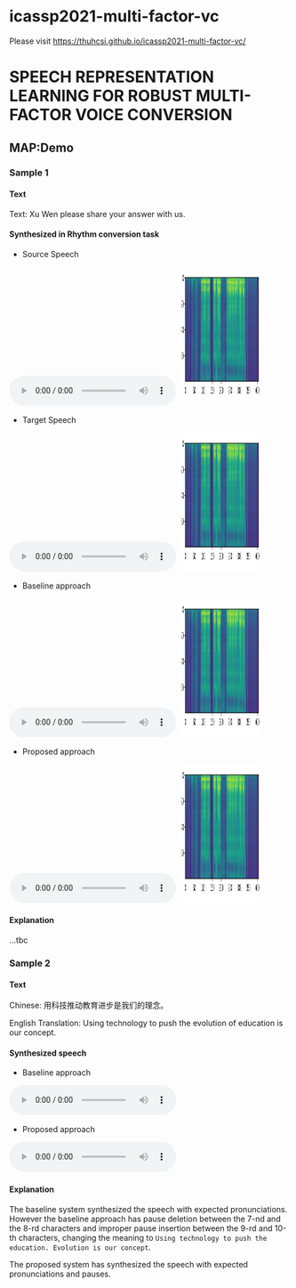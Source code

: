 # icassp2021-multi-factor-vc
Please visit https://thuhcsi.github.io/icassp2021-multi-factor-vc/
# SPEECH REPRESENTATION LEARNING FOR ROBUST MULTI-FACTOR VOICE CONVERSION


## MAP:Demo

### Sample 1

#### Text
Text: Xu Wen please share your answer with us.

#### Synthesized in Rhythm conversion task

* Source Speech
<audio controls>
  <source src="audios/Demo_1/Source/p225_003_001.wav" />
Your browser does not support the audio element.
</audio>

<img src="images/Demo_1/Proposed/R/test_withOUT_C.jpg" height=250 width=150/>


* Target Speech
<audio controls>
  <source src="audios/Demo_1/Source/p225_003_001.wav" />
Your browser does not support the audio element.
</audio>

<img src="images/Demo_1/Proposed/R/test_withOUT_C.jpg" height=250 width=150/>



* Baseline approach
<audio controls>
  <source src="audios/Demo_1/Source/p225_003_001.wav" />
Your browser does not support the audio element.
</audio>


<img src="images/Demo_1/Proposed/R/test_withOUT_C.jpg" height=250 width=150/>



* Proposed approach
<audio controls>
  <source src="audios/Demo_1/Source/p225_003_001.wav" />
Your browser does not support the audio element.
</audio>

<img src="images/Demo_1/Proposed/R/test_withOUT_C.jpg" height=250 width=150/>


#### Explanation

...tbc


### Sample 2

#### Text

Chinese: 用科技推动教育进步是我们的理念。

English Translation: Using technology to push the evolution of education is our concept.

#### Synthesized speech

* Baseline approach
<audio controls>
  <source src="https://github.com/thuhcsi/interspeech2019-tts-samples/raw/master/sample2-baseline.wav" type="audio/wav">
Your browser does not support the audio element.
</audio>

* Proposed approach
<audio controls>
  <source src="https://github.com/thuhcsi/interspeech2019-tts-samples/raw/master/sample2-proposed.wav" type="audio/wav">
Your browser does not support the audio element.
</audio>

#### Explanation

The baseline system synthesized the speech with expected pronunciations.
However the baseline approach has pause deletion between the 7-nd and the 8-rd characters and improper pause insertion between the 9-rd and 10-th characters,
changing the meaning to `Using technology to push the education. Evolution is our concept`.

The proposed system has synthesized the speech with expected pronunciations and pauses.
